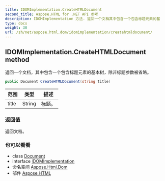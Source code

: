 ```yaml
---
title: IDOMImplementation.CreateHTMLDocument
second_title: Aspose.HTML for .NET API 参考
description: IDOMImplementation 方法. 返回一个文档其中包含一个包含标题元素的基本树除非标题参数被省略
type: docs
weight: 30
url: /zh/net/aspose.html.dom/idomimplementation/createhtmldocument/
---
```

## IDOMImplementation.CreateHTMLDocument method

返回一个文档，其中包含一个包含标题元素的基本树，除非标题参数被省略。

```csharp
public Document CreateHTMLDocument(string title)
```

| 范围 | 类型 | 描述 |
| --- | --- | --- |
| title | String | 标题。 |

### 返回值

返回文档。

### 也可以看看

* class [Document](../../document/)
* interface [IDOMImplementation](../)
* 命名空间 [Aspose.Html.Dom](../../idomimplementation/)
* 部件 [Aspose.HTML](../../../)


